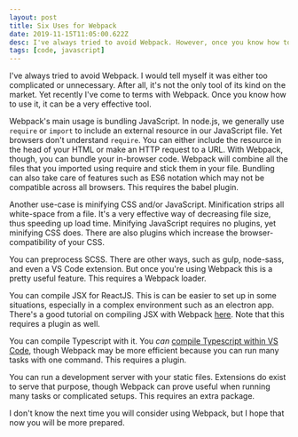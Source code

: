 ```yaml
---
layout: post
title: Six Uses for Webpack
date: 2019-11-15T11:05:00.622Z
desc: I've always tried to avoid Webpack. However, once you know how to use it, it can be a very effective tool.
tags: [code, javascript]
---
```

I've always tried to avoid Webpack. I would tell myself it was either too complicated or unnecessary. After all, it's not the only tool of its kind on the market. Yet recently I've come to terms with  Webpack. Once you know how to use it, it can be a very effective tool.

Webpack's main usage is bundling JavaScript. In node.js, we generally use `require` or `import` to include an external resource in our JavaScript file. Yet browsers don't understand `require`. You can either include the resource in the head of your HTML or make an HTTP request to a URL. With Webpack, though, you can bundle your in-browser code. Webpack will combine all the files that you imported using require and stick them in your file. Bundling can also take care of features such as ES6 notation which may not be compatible across all browsers. This requires the babel plugin.

Another use-case is minifying CSS and/or JavaScript. Minification strips all white-space from a file. It's a very effective way of decreasing file size, thus speeding up load time. Minifying JavaScript requires no plugins, yet minifying CSS does. There are also plugins which increase the browser-compatibility of your CSS.

You can preprocess SCSS. There are other ways, such as gulp, node-sass, and even a VS Code extension. But once you're using Webpack this is a pretty useful feature. This requires a Webpack loader.

You can compile JSX for ReactJS. This is can be easier to set up in some situations, especially in a complex environment such as an electron app. There's a good tutorial on compiling JSX with Webpack [here](https://www.valentinog.com/blog/babel/). Note that this requires a plugin as well.

You can compile Typescript with it. You _can_ [compile Typescript within VS Code](https://code.visualstudio.com/Docs/languages/typescript),  though Webpack may be more efficient because you can run many tasks with one command. This requires a plugin.

You can run a development server with your static files. Extensions do exist to serve that purpose, though Webpack can prove useful when running many tasks or complicated setups. This requires an extra package.

I don't know the next time you will consider using Webpack, but I hope that now you will be more prepared.
